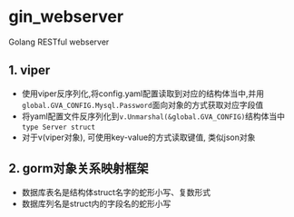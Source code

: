 # gin_webserver
Golang  RESTful  webserver

## 1. viper 
- 使用viper反序列化,将config.yaml配置读取到对应的结构体当中,并用`global.GVA_CONFIG.Mysql.Password`面向对象的方式获取对应字段值
- 将yaml配置文件反序列化到`v.Unmarshal(&global.GVA_CONFIG)`结构体当中`type Server struct`
- 对于v(viper对象), 可使用key-value的方式读取键值, 类似json对象

## 2. gorm对象关系映射框架
- 数据库表名是结构体struct名字的蛇形小写、复数形式
- 数据库列名是struct内的字段名的蛇形小写